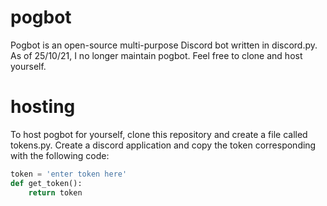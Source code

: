 # pogbot

Pogbot is an open-source multi-purpose Discord bot written in discord.py.
As of 25/10/21, I no longer maintain pogbot. Feel free to clone and host yourself.

# hosting

To host pogbot for yourself, clone this repository and create a file called 
tokens.py. Create a discord application and copy the token corresponding with
the following code:

```py
token = 'enter token here'
def get_token():
    return token
```
